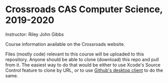 # Crossroads CAS Computer Science, 2019-2020

Instructor: Riley John Gibbs

Course information available on the Crossroads website.

Files (mostly code) relevant to this course will be uploaded to this repository. Anyone should be able to clone (download) this repo and pull from it. The easiest way to do that would be either to use Xcode's Source Control feature to clone by URL, or to use [Github's desktop client](https://desktop.github.com/) to do the same.

